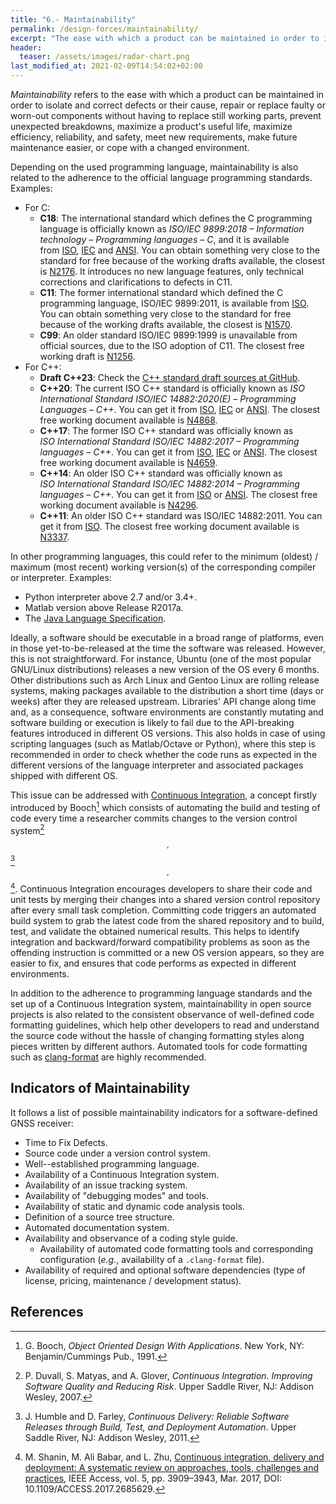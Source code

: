 ```yaml
---
title: "6.- Maintainability"
permalink: /design-forces/maintainability/
excerpt: "The ease with which a product can be maintained in order to isolate and correct defects and cope with a changing environment."
header:
  teaser: /assets/images/radar-chart.png
last_modified_at: 2021-02-09T14:54:02+02:00
---
```


_Maintainability_ refers to the ease with which a product can be maintained in order to isolate and correct defects or their cause, repair or replace faulty or worn-out components without having to replace still working parts, prevent unexpected breakdowns, maximize a product's useful life, maximize efficiency, reliability, and safety, meet new requirements, make future maintenance easier, or cope with a changed environment.

Depending on the used programming language, maintainability is also related to the adherence to the official language programming standards. Examples:

  * For C:
    * **C18**: The international standard which defines the C programming language is officially known as _ISO/IEC 9899:2018 &ndash; Information technology &ndash; Programming languages &ndash; C_, and it is available from [ISO](https://www.iso.org/standard/74528.html), [IEC](https://webstore.iec.ch/publication/63478) and [ANSI](https://webstore.ansi.org/Standards/ISO/ISOIEC98992018). You can obtain something very close to the standard for free because of the working drafts available, the closest is [N2176](https://web.archive.org/web/20181230041359if_/http://www.open-std.org/jtc1/sc22/wg14/www/abq/c17_updated_proposed_fdis.pdf). It introduces no new language features, only technical corrections and clarifications to defects in C11.
    * **C11**: The former international standard which defined the C programming language, ISO/IEC 9899:2011, is available from [ISO](https://www.iso.org/standard/57853.html). You can obtain something very close to the standard for free because of the working drafts available, the closest is [N1570](http://www.open-std.org/jtc1/sc22/WG14/www/docs/n1570.pdf).
    * **C99**: An older standard ISO/IEC 9899:1999 is unavailable from official sources, due to the ISO adoption of C11. The closest free working draft is [N1256](http://www.open-std.org/jtc1/sc22/WG14/www/docs/n1256.pdf).
  * For C++:
    * **Draft C++23**: Check the [C++ standard draft sources at GitHub](https://github.com/cplusplus/draft).
    * **C++20**: The current ISO C++ standard is officially known as _ISO International Standard ISO/IEC 14882:2020(E) &ndash; Programming Languages &ndash; C++_. You can get it from [ISO](https://www.iso.org/standard/79358.html), [IEC](https://webstore.iec.ch/publication/68285) or [ANSI](https://webstore.ansi.org/Standards/ISO/ISOIEC148822020). The closest free working document available is [N4868](https://github.com/cplusplus/draft/releases/download/n4868/n4868.pdf).
    * **C++17**: The former ISO C++ standard was officially known as _ISO International Standard ISO/IEC 14882:2017 &ndash; Programming languages &ndash; C++_. You can get it from [ISO](https://www.iso.org/standard/68564.html), [IEC](https://webstore.iec.ch/publication/62162) or [ANSI](https://webstore.ansi.org/Standards/ISO/ISOIEC148822017). The closest free working document available is [N4659](http://www.open-std.org/jtc1/sc22/wg21/docs/papers/2017/n4659.pdf).
    * **C++14**: An older ISO C++ standard was officially known as _ISO International Standard ISO/IEC 14882:2014 &ndash; Programming languages &ndash; C++_. You can get it from [ISO](https://www.iso.org/standard/64029.html) or [ANSI](https://webstore.ansi.org/RecordDetail.aspx?sku=INCITS/ISO/IEC+14882:2014+(2016)). The closest free working document available is [N4296](http://www.open-std.org/jtc1/sc22/wg21/docs/papers/2014/n4296.pdf).
    * **C++11**: An older ISO C++ standard was ISO/IEC 14882:2011. You can get it from [ISO](https://www.iso.org/standard/50372.html). The closest free working document available is [N3337](http://www.open-std.org/jtc1/sc22/wg21/docs/papers/2012/n3337.pdf).

In other programming languages, this could refer to the minimum (oldest) / maximum (most recent) working version(s) of the corresponding compiler or interpreter. Examples:
  * Python interpreter above 2.7 and/or 3.4+.
  * Matlab version above Release R2017a.
  * The [Java Language Specification](https://docs.oracle.com/javase/specs/).


Ideally, a software should be executable in a broad range of platforms, even in those yet-to-be-released at the time the software was released. However, this is not straightforward. For instance, Ubuntu (one of the most popular GNU/Linux distributions) releases a new version of the OS every 6 months. Other distributions such as Arch Linux and Gentoo Linux are rolling release systems, making packages available to the distribution a short time (days or weeks) after they are released upstream. Libraries' API change along time and, as a consequence, software environments are constantly mutating and software building or execution is likely to fail due to the API-breaking features introduced in different OS versions. This also holds in case of using scripting languages (such as Matlab/Octave or Python), where this step is recommended in order to check whether the code runs as expected in the different versions of the language interpreter and associated packages shipped with different OS.

This issue can be addressed with [Continuous Integration](https://en.wikipedia.org/wiki/Continuous_integration), a concept firstly introduced by Booch[^Booch91] which consists of automating the build and testing of code every time a researcher commits changes to the version control system[^Duvall07]$$ ^{,} $$[^Humble11]$$ ^{,} $$[^Shanin17]. Continuous Integration encourages developers to share their code and unit tests by merging their changes into a shared version control repository after every small task completion. Committing code triggers an automated build system to grab the latest code from the shared repository and to build, test, and validate the obtained numerical results. This helps to identify integration and backward/forward compatibility problems as soon as the offending instruction is committed or a new OS version appears, so they are easier to fix, and ensures that code performs as expected in different environments.

In addition to the adherence to programming language standards and the set up of a Continuous Integration system, maintainability in open source projects is also related to the consistent observance of well-defined code formatting guidelines, which help other developers to read and understand the source code without the hassle of changing formatting styles along pieces written by different authors. Automated tools for code formatting such as [clang-format](https://clang.llvm.org/docs/ClangFormat.html) are highly recommended.

## Indicators of Maintainability

It follows a list of possible maintainability indicators for a software-defined GNSS receiver:

* Time to Fix Defects.
* Source code under a version control system.
* Well--established programming language.
* Availability of a Continuous Integration system.
* Availability of an issue tracking system.
* Availability of "debugging modes" and tools.
* Availability of static and dynamic code analysis tools.
* Definition of a source tree structure.
* Automated documentation system.
* Availability and observance of a coding style guide.
  - Availability of automated code formatting tools and corresponding configuration (_e.g._, availability of a `.clang-format` file).
* Availability of required and optional software dependencies (type of license, pricing, maintenance / development status).


## References

[^Booch91]: G. Booch, *Object Oriented Design With Applications*. New York, NY: Benjamin/Cummings Pub., 1991.
[^Duvall07]: P. Duvall, S. Matyas, and A. Glover, *Continuous Integration. Improving Software Quality and Reducing Risk*. Upper Saddle River, NJ: Addison Wesley, 2007.
[^Humble11]: J. Humble and D. Farley, *Continuous Delivery: Reliable Software Releases through Build, Test, and Deployment Automation*. Upper Saddle River, NJ: Addison Wesley, 2011.
[^Shanin17]: M. Shanin, M. Ali Babar, and L. Zhu, [Continuous integration, delivery and deployment: A systematic review on approaches, tools, challenges and practices](https://ieeexplore.ieee.org/document/7884954/), IEEE Access, vol. 5, pp. 3909–3943, Mar. 2017, DOI: 10.1109/ACCESS.2017.2685629.
